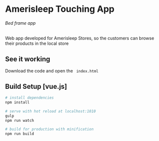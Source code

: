 # Amerisleep Touching App 

###### Bed frame app

Web app developed for Amerisleep Stores, so the customers can browse their products in the local store



## See it working

Download the code and open the ``` index.html``` 



## Build Setup [vue.js]

``` bash
# install dependencies
npm install

# serve with hot reload at localhost:1010
gulp
npm run watch

# build for production with minification
npm run build
```
